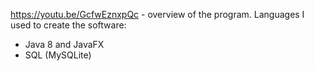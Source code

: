 https://youtu.be/GcfwEznxpQc - overview of the program. 
Languages I used to create the software:
- Java 8 and JavaFX
- SQL (MySQLite)
